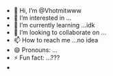 - 👋 Hi, I’m @Vhotmitwww
- 👀 I’m interested in ...
- 🌱 I’m currently learning ...idk
- 💞️ I’m looking to collaborate on ...
- 📫 How to reach me ...no idea
- 😄 Pronouns: ...
- ⚡ Fun fact: ...???
- 

<!---
Vhotmitwww/Vhotmitwww is a ✨ special ✨ repository because its `README.md` (this file) appears on your GitHub profile.
You can click the Preview link to take a look at your changes.
--->
